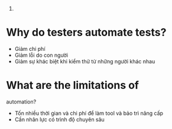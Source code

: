 1.
# Why do testers automate tests?  

* Giảm chi phí
* Giảm lỗi do con người
* Giảm sự khác biệt khi kiểm thử từ những người khác nhau

# What are the limitations of
automation?

* Tốn nhiều thời gian và chi phí để làm tool và bảo trì nâng cấp
* Cần nhân lực có trình độ chuyên sâu